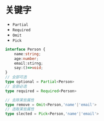 # 关键字

- `Partial`
- `Required`
- `Omit`
- `Pick`


```ts
interface Person {
    name:string;
    age:number;
    email:stirng;
    say:()=>void;
}
// 全部可选
type optional = Partial<Person>
// 全部必选
type required = Required<Person>

// 去除某些属性
type remove = Omit<Person,'name'|'email'>
// 选取某些属性
type slected = Pick<Person,'name'|'email'>

```